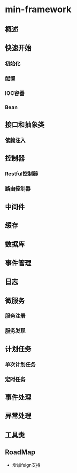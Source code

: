 # min-framework

## 概述

## 快速开始

### 初始化

### 配置

### IOC容器

### Bean

## 接口和抽象类

### 依赖注入

## 控制器

### Restful控制器

### 路由控制器

## 中间件

## 缓存

## 数据库

## 事件管理

## 日志

## 微服务

### 服务注册

### 服务发现

## 计划任务

### 单次计划任务

### 定时任务

## 事件处理

## 异常处理

## 工具类

## RoadMap

- 增加feign支持